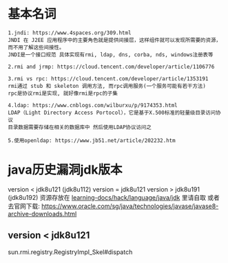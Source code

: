 # 基本名词
```text
1.jndi: https://www.4spaces.org/309.html  
JNDI 在 J2EE 应用程序中的主要角色就是提供间接层，这样组件就可以发现所需要的资源，而不用了解这些间接性。  
JNDI是一个接口规范 具体实现有rmi, ldap, dns, corba, nds, windows注册表等  

2.rmi and jrmp: https://cloud.tencent.com/developer/article/1106776  

3.rmi vs rpc: https://cloud.tencent.com/developer/article/1353191  
rmi通过 stub 和 skeleton 调用方法, 而rpc调用服务(一个服务可能有若干方法)  
rpc是协议rmi是实现, 就好像rmi是rpc的子集  

4.ldap: https://www.cnblogs.com/wilburxu/p/9174353.html
LDAP（Light Directory Access Portocol），它是基于X.500标准的轻量级目录访问协议
目录数据需要存储在相关的数据库中 然后使用LDAP协议访问之

5.使用openldap: https://www.jb51.net/article/202232.htm

```

# java历史漏洞jdk版本
version < jdk8u121 (jdk8u112)
version = jdk8u121
version > jdk8u191 (jdk8u192)
资源存放在 [learning-docs/hack/language/java/jdk]() 里请自取
或者去官网下载: https://www.oracle.com/sg/java/technologies/javase/javase8-archive-downloads.html

## version < jdk8u121
sun.rmi.registry.RegistryImpl_Skel#dispatch
